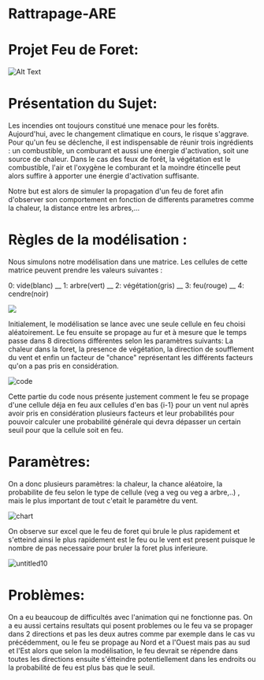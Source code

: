 # Rattrapage-ARE

# Projet Feu de Foret:

![Alt Text](https://wallpapercave.com/wp/cvoz2gS.jpg)
# Présentation  du Sujet:

Les incendies ont toujours constitué une menace pour les forêts. Aujourd'hui, avec le changement climatique en cours, le risque s'aggrave. Pour qu'un feu se déclenche, il est indispensable de réunir trois ingrédients : un combustible, un comburant et aussi une énergie d'activation, soit une source de chaleur. Dans le cas des feux de forêt, la végétation est le combustible, l'air et l'oxygène le comburant et la moindre étincelle peut alors suffire à apporter une énergie d'activation suffisante. 

Notre but est alors de simuler la propagation d'un feu de foret afin d'observer son comportement en fonction de differents parametres comme la chaleur, la distance entre les arbres,...

# Règles de la modélisation :

Nous simulons notre modélisation dans une matrice. Les cellules de cette matrice peuvent prendre les valeurs suivantes :

0: vide(blanc) __  1: arbre(vert) __  2: végétation(gris) __   3: feu(rouge)  __  4: cendre(noir)

![](https://www.researchgate.net/profile/Maoteng_Zheng/publication/318869365/figure/fig3/AS:552848645267456@1508820796878/8-directions-in-the-neighborhood-of-a-pixel.png)

Initialement, le modélisation se lance avec une seule cellule en feu choisi aléatoirement.
Le feu ensuite se propage au fur et à mesure que le temps passe dans 8 directions différentes selon les paramètres suivants: La chaleur dans la foret, la presence de végétation, la direction de soufflement du vent et enfin un facteur de "chance" représentant les différents facteurs qu'on a pas pris en considération. 

![code](https://user-images.githubusercontent.com/36737929/42052757-fdf6d9d0-7b0f-11e8-987b-c4d2f4a6df30.png)

Cette partie du code nous présente justement comment le feu se propage d'une cellule déja en feu aux cellules d'en bas {i-1} pour un vent nul après avoir pris en considération plusieurs facteurs et leur probabilités pour pouvoir calculer une probabilité générale qui devra dépasser un certain seuil pour que la cellule soit en feu. 


# Paramètres: 

On a donc plusieurs paramètres:
la chaleur, la chance aléatoire, la probabilite de feu selon le type de cellule (veg a veg ou veg a arbre,..) , mais le plus important de tout c'etait le paramètre du vent. 

![chart](https://user-images.githubusercontent.com/36737929/42071977-86b23fdc-7b5e-11e8-9782-5749c486622f.png)

On observe sur excel que le feu de foret qui brule le plus rapidement et s'etteind ainsi le plus rapidement est le feu ou le vent est present puisque le nombre de pas necessaire pour bruler la foret plus inferieure. 


![untitled10](https://user-images.githubusercontent.com/36737929/42072647-e8ebf50a-7b61-11e8-8b34-3d4e3ee2848a.png)

# Problèmes:

On a eu beaucoup de difficultés avec l'animation qui ne fonctionne pas. On a eu aussi certains resultats qui posent problemes ou le feu va se propager dans 2 directions et pas les deux autres comme par exemple dans le cas vu précédemment, ou le feu se propage au Nord et a l'Ouest mais pas au sud et l'Est alors que selon la modélisation, le feu devrait se répendre dans toutes les directions ensuite s'étteindre potentiellement dans les endroits ou la probabilité de feu est plus bas que le seuil.
